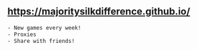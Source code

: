 ## https://majoritysilkdifference.github.io/

```bash
- New games every week!
- Proxies
- Share with friends!
```
